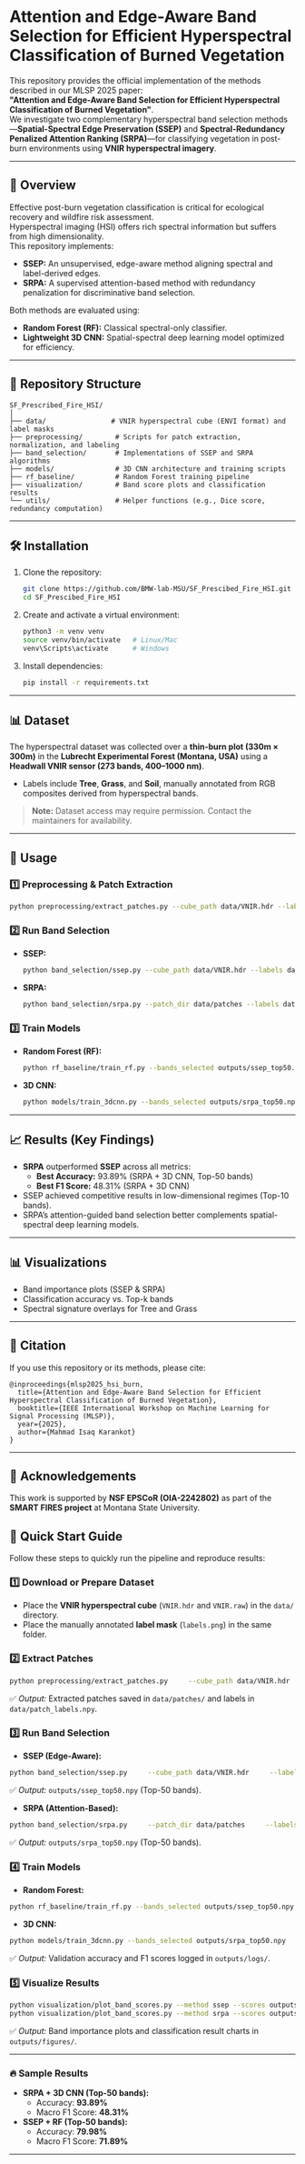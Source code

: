 
# Attention and Edge-Aware Band Selection for Efficient Hyperspectral Classification of Burned Vegetation  

This repository provides the official implementation of the methods described in our MLSP 2025 paper:  
**"Attention and Edge-Aware Band Selection for Efficient Hyperspectral Classification of Burned Vegetation"**.  
We investigate two complementary hyperspectral band selection methods—**Spatial-Spectral Edge Preservation (SSEP)** and **Spectral-Redundancy Penalized Attention Ranking (SRPA)**—for classifying vegetation in post-burn environments using **VNIR hyperspectral imagery**.

---

## 🔬 Overview  
Effective post-burn vegetation classification is critical for ecological recovery and wildfire risk assessment.  
Hyperspectral imaging (HSI) offers rich spectral information but suffers from high dimensionality.  
This repository implements:
- **SSEP:** An unsupervised, edge-aware method aligning spectral and label-derived edges.
- **SRPA:** A supervised attention-based method with redundancy penalization for discriminative band selection.
  
Both methods are evaluated using:
- **Random Forest (RF):** Classical spectral-only classifier.
- **Lightweight 3D CNN:** Spatial-spectral deep learning model optimized for efficiency.

---

## 📂 Repository Structure  
```
SF_Prescribed_Fire_HSI/
│
├── data/                # VNIR hyperspectral cube (ENVI format) and label masks
├── preprocessing/        # Scripts for patch extraction, normalization, and labeling
├── band_selection/       # Implementations of SSEP and SRPA algorithms
├── models/               # 3D CNN architecture and training scripts
├── rf_baseline/          # Random Forest training pipeline
├── visualization/        # Band score plots and classification results
└── utils/                # Helper functions (e.g., Dice score, redundancy computation)
```

---

## 🛠 Installation  
1. Clone the repository:
   ```bash
   git clone https://github.com/BMW-lab-MSU/SF_Prescibed_Fire_HSI.git
   cd SF_Prescibed_Fire_HSI
   ```
2. Create and activate a virtual environment:
   ```bash
   python3 -m venv venv
   source venv/bin/activate   # Linux/Mac
   venv\Scripts\activate      # Windows
   ```
3. Install dependencies:
   ```bash
   pip install -r requirements.txt
   ```

---

## 📊 Dataset  
The hyperspectral dataset was collected over a **thin-burn plot (330m × 300m)** in the **Lubrecht Experimental Forest (Montana, USA)** using a **Headwall VNIR sensor (273 bands, 400–1000 nm)**.  
- Labels include **Tree**, **Grass**, and **Soil**, manually annotated from RGB composites derived from hyperspectral bands.

> **Note:** Dataset access may require permission. Contact the maintainers for availability.

---

## 🚀 Usage  

### 1️⃣ Preprocessing & Patch Extraction  
```bash
python preprocessing/extract_patches.py --cube_path data/VNIR.hdr --labels data/labels.png --patch_size 50 --stride 25
```

### 2️⃣ Run Band Selection  
- **SSEP:**
  ```bash
  python band_selection/ssep.py --cube_path data/VNIR.hdr --labels data/labels.png --top_k 50
  ```
- **SRPA:**
  ```bash
  python band_selection/srpa.py --patch_dir data/patches --labels data/patch_labels.npy --top_k 50 --lambda_penalty 0.2
  ```

### 3️⃣ Train Models  
- **Random Forest (RF):**
  ```bash
  python rf_baseline/train_rf.py --bands_selected outputs/ssep_top50.npy
  ```
- **3D CNN:**
  ```bash
  python models/train_3dcnn.py --bands_selected outputs/srpa_top50.npy
  ```

---

## 📈 Results (Key Findings)  
- **SRPA** outperformed **SSEP** across all metrics:
  - **Best Accuracy:** 93.89% (SRPA + 3D CNN, Top-50 bands)  
  - **Best F1 Score:** 48.31% (SRPA + 3D CNN)  
- SSEP achieved competitive results in low-dimensional regimes (Top-10 bands).  
- SRPA’s attention-guided band selection better complements spatial-spectral deep learning models.

---

## 📊 Visualizations  
- Band importance plots (SSEP & SRPA)
- Classification accuracy vs. Top-k bands
- Spectral signature overlays for Tree and Grass  

---

## 🔗 Citation  
If you use this repository or its methods, please cite:
```
@inproceedings{mlsp2025_hsi_burn,
  title={Attention and Edge-Aware Band Selection for Efficient Hyperspectral Classification of Burned Vegetation},
  booktitle={IEEE International Workshop on Machine Learning for Signal Processing (MLSP)},
  year={2025},
  author={Mahmad Isaq Karankot}
}
```

---

## 🤝 Acknowledgements  
This work is supported by **NSF EPSCoR (OIA-2242802)** as part of the **SMART FIRES project** at Montana State University.  


## 🚀 Quick Start Guide  

Follow these steps to quickly run the pipeline and reproduce results:

### 1️⃣ Download or Prepare Dataset  
- Place the **VNIR hyperspectral cube** (`VNIR.hdr` and `VNIR.raw`) in the `data/` directory.  
- Place the manually annotated **label mask** (`labels.png`) in the same folder.

### 2️⃣ Extract Patches  
```bash
python preprocessing/extract_patches.py     --cube_path data/VNIR.hdr     --labels data/labels.png     --patch_size 50     --stride 25
```
✅ *Output:* Extracted patches saved in `data/patches/` and labels in `data/patch_labels.npy`.

### 3️⃣ Run Band Selection  
- **SSEP (Edge-Aware):**
```bash
python band_selection/ssep.py     --cube_path data/VNIR.hdr     --labels data/labels.png     --top_k 50
```
✅ *Output:* `outputs/ssep_top50.npy` (Top-50 bands).  

- **SRPA (Attention-Based):**
```bash
python band_selection/srpa.py     --patch_dir data/patches     --labels data/patch_labels.npy     --top_k 50     --lambda_penalty 0.2
```
✅ *Output:* `outputs/srpa_top50.npy` (Top-50 bands).  

### 4️⃣ Train Models  
- **Random Forest:**
```bash
python rf_baseline/train_rf.py --bands_selected outputs/ssep_top50.npy
```
- **3D CNN:**
```bash
python models/train_3dcnn.py --bands_selected outputs/srpa_top50.npy
```
✅ *Output:* Validation accuracy and F1 scores logged in `outputs/logs/`.

### 5️⃣ Visualize Results  
```bash
python visualization/plot_band_scores.py --method ssep --scores outputs/ssep_scores.npy
python visualization/plot_band_scores.py --method srpa --scores outputs/srpa_scores.npy
```
✅ *Output:* Band importance plots and classification result charts in `outputs/figures/`.

---

### 🔥 Sample Results  
- **SRPA + 3D CNN (Top-50 bands):**  
  - Accuracy: **93.89%**
  - Macro F1 Score: **48.31%**  
- **SSEP + RF (Top-50 bands):**  
  - Accuracy: **79.98%**
  - Macro F1 Score: **71.89%**  

---
